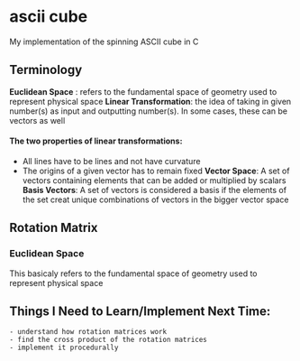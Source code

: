 # ascii cube
 My implementation of the spinning ASCII cube in C

## Terminology
**Euclidean Space** : refers to the fundamental space of geometry used to represent physical space
**Linear Transformation**: the idea of taking in given number(s) as input and outputting number(s). In some cases, these can be vectors as well
#### The two properties of linear transformations:
   - All lines have to be lines and not have curvature
   - The origins of a given vector has to remain fixed
**Vector Space**: A set of vectors containing elements that can be added or multiplied by scalars
**Basis Vectors**: A set of vectors is considered a basis if the elements of the set creat unique combinations of vectors in the bigger vector space

## Rotation Matrix


### Euclidean Space
This basicaly refers to the fundamental space of geometry used to represent physical space

## Things I Need to Learn/Implement Next Time: 
    - understand how rotation matrices work 
    - find the cross product of the rotation matrices
    - implement it procedurally


